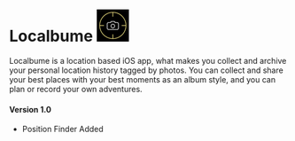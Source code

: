 # Localbume ![localbume-logo](https://raw.githubusercontent.com/coshkun/localbume/master/resources/icon/icon-58.png)
Localbume is a location based iOS app, what makes you collect and archive your personal location history tagged by photos. You can collect and share your best places with your best moments as an album style, and you can plan or record your own adventures.

#### Version 1.0
* Position Finder Added
